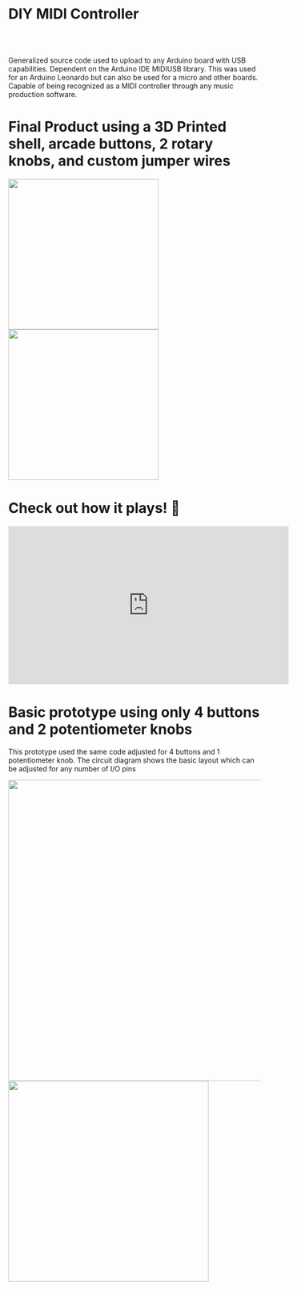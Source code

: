 # DIY MIDI Controller
<br></br>

Generalized source code used to upload to any Arduino board with USB capabilities. Dependent on the Arduino IDE MIDIUSB library.
This was used for an Arduino Leonardo but can also be used for a micro and other boards. Capable of being recognized as a MIDI controller through any music production software.

# Final Product using a 3D Printed shell, arcade buttons, 2 rotary knobs, and custom jumper wires
  <div id="banner">
    <div class="inline-block">
        <img src="https://github.com/user-attachments/assets/5c827483-fb9b-414b-84c1-79a79012b26d" width="300" />
        <img src="https://github.com/user-attachments/assets/60112dce-4a9f-48c5-b202-7cba69ab954d" width="300" />
    </div>
  </div>

# Check out how it plays! 🎹
<div>
  <div align="center">
  <iframe width="560" height="315" src="https://youtube.com/shorts/WRnCULBJH7g" frameborder="0" allow="accelerometer; clipboard-write; encrypted-media; gyroscope; picture-in-picture" allowfullscreen></iframe>
</div>

</div>

# Basic prototype using only 4 buttons and 2 potentiometer knobs
This prototype used the same code adjusted for 4 buttons and 1 potentiometer knob. The circuit diagram shows the basic layout
which can be adjusted for any number of I/O pins

<img src="https://github.com/regularwills/DIY-MIDI/assets/40306471/bd799f87-26fb-4bb4-af77-fe4d4863863a" width="600" />
<img width="400" src="https://github.com/regularwills/DIY-MIDI/assets/40306471/c734dc50-7b98-46a4-8c3c-b0e43c56e2d1">

